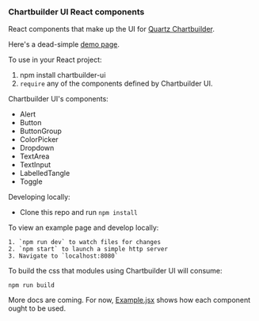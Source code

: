 ### Chartbuilder UI React components

React components that make up the UI for [Quartz Chartbuilder](https://github.com/Quartz/Chartbuilder).

Here's a dead-simple [demo page](http://quartz.github.io/chartbuilder-ui/).

To use in your React project:

1. npm install chartbuilder-ui
2. `require` any of the components defined by Chartbuilder UI.

Chartbuilder UI's components:

* Alert
* Button
* ButtonGroup
* ColorPicker
* Dropdown
* TextArea
* TextInput
* LabelledTangle
* Toggle

Developing locally:

* Clone this repo and run `npm install`

To view an example page and develop locally:

    1. `npm run dev` to watch files for changes
    2. `npm start` to launch a simple http server
    3. Navigate to `localhost:8080`

To build the css that modules using Chartbuilder UI will consume:

    npm run build

More docs are coming. For now, [Example.jsx](Example.jsx) shows how each
component ought to be used.
